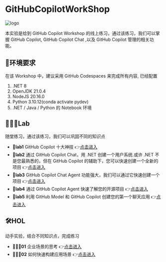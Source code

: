 # GitHubCopilotWorkShop 


![logo](./imgs/logo.png)


本实验是给到 GitHub Copilot Workshop 的线上练习，通过该练习，我们可以掌握 GitHub Copilot, GitHub Copilot Chat ,以及 GitHub Copilot 管理的相关功能。


## **📝环境要求**

在该 Workshop 中，建议采用 GitHub Codespaces 来完成所有内容, 已经配置

1. .NET 8
2. OpenJDK 21.0.4
3. NodeJS 20.16.0
4. Python 3.10.12(conda activate pydev)
5. .NET / Java / Python 的 Notebook 环境


## **👩🏻‍🔬Lab**

随堂练习，通过该练习，我们可以巩固不同的知识点

- **🧪lab1** GitHub Copilot 十大神技  👉[点击进入](./lab/01.Top10Skills.md)
- **🧪lab2** 通过 GitHub Copilot Chat，用 .NET 创建一个用户系统.或许 .NET 不是您最熟悉的，但在 GitHub Copilot 的辅助下，您可以快速创建一个全新的项目 👉[点击进入](./lab/02.chat.md)
- **🧪lab3** GitHub Copilot Chat Agent 功能强大，我们可以通过它快速创建一个项目 👉[点击进入](./lab/03.agent.md)
- **🧪lab4** 通过 GitHub Copilot Agent 快速了解您的开源项目 👉[点击进入](./lab/04.agent2.md)
- **🧪lab5** 利用 GitHub Model 和 GitHub Copilot 创建您的第一个聊天应用 👉[点击进入](./lab/04.agent2.md)


## **🛠️HOL**

动手实验，结合不同知识点，完成练习

- **👨🏻‍💻01** 企业场景的思考 👉[点击进入](./hol/01/README.md)
- **👨🏻‍💻02** 如何快速构建应用场景 👉[点击进入](./hol/02/README.md)
